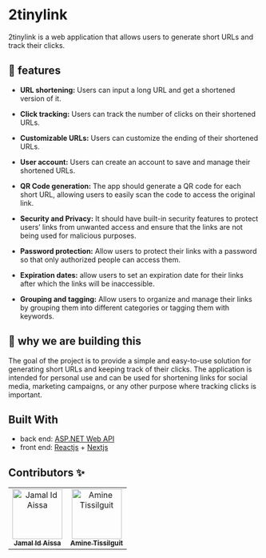 # 2tinylink

2tinylink is a web application that allows users to generate short URLs and
track their clicks.

## 🚀 features

- <b>URL shortening:</b> Users can input a long URL and get a shortened version of it.

- <b>Click tracking:</b> Users can track the number of clicks on their shortened URLs.

- <b>Customizable URLs:</b> Users can customize the ending of their shortened URLs.

- <b>User account:</b> Users can create an account to save and manage their shortened
  URLs.

- <b>QR Code generation:</b> The app should generate a QR code for each short URL,
  allowing users to easily scan the code to access the original link.

- <b>Security and Privacy:</b> It should have built-in security features to protect
  users’ links from unwanted access and ensure that the links are not being used
  for malicious purposes.

- <b>Password protection:</b> Allow users to protect their links with a password so
  that only authorized people can access them.

- <b>Expiration dates:</b> allow users to set an expiration date for their links after
  which the links will be inaccessible.

- <b>Grouping and tagging:</b> Allow users to organize and manage their links by
  grouping them into different categories or tagging them with keywords.

## 🤔 why we are building this

The goal of the project is to provide a simple and easy-to-use solution for
generating short URLs and keeping track of their clicks. The application is
intended for personal use and can be used for shortening links for social media,
marketing campaigns, or any other purpose where tracking clicks is important.

## Built With

- back end:
  [ASP.NET Web API](https://dotnet.microsoft.com/en-us/apps/aspnet/apis)
- front end: [Reactjs](https://reactjs.org/) + [Nextjs](https://www.nextjs.org/)

## Contributors ✨

<table>
  <tbody>
    <tr>
      <td align="center"><a href="https://jamalidaissa.vercel.app"><img src="https://avatars.githubusercontent.com/u/69154853?v=4" width="100px;" alt="Jamal Id Aissa"/><br /><sub><b>Jamal Id Aissa</b></sub></a><br /></td>
      <td align="center"><a href="https://github.com/AmineTissilguit"><img src="https://avatars.githubusercontent.com/u/80909415?v=4" width="100px;" alt="Amine Tissilguit"/><br /><sub><b>Amine Tissilguit</b></sub></a><br /></td>
    </tr>
  </tbody>
</table>
